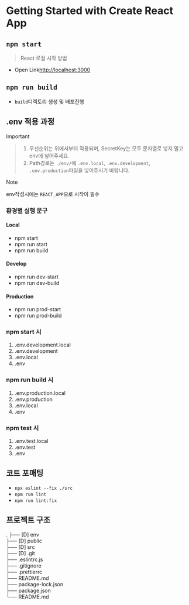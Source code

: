 # Getting Started with Create React App

## `npm start`

> React 로컬 시작 방법

- Open Link[http://localhost:3000](http://localhost:3000)

## `npm run build`

- `build`디렉토리 생성 및 배포진행

## .env 적용 과정

> [!IMPORTANT]
>
> > 1. 우선순위는 위에서부터 적용되며, SecretKey는 모두 문자열로 넣지 말고 env에 넣어주세요.
> > 2. Path경로는 `./env/`에 `.env.local`, `.env.development`, `.env.production`파일을 넣어주시기 바랍니다.

> [!NOTE]
> env작성시에는 `REACT_APP`으로 시작이 필수

### 환경별 실행 문구

#### Local

- npm start
- npm run start
- npm run build

#### Develop

- npm run dev-start
- npm run dev-build

#### Production

- npm run prod-start
- npm run prod-build

### npm start 시

1. .env.development.local
2. .env.development
3. .env.local
4. .env

### npm run build 시

1. .env.production.local
2. .env.production
3. .env.local
4. .env

### npm test 시

1. .env.test.local
2. .env.test
3. .env

## 코트 포매팅

- `npx eslint --fix ./src`
- `npm run lint`
- `npm run lint:fix`

## 프로젝트 구조

.
├── [D] env  
├── [D] public  
├── [D] src  
├── [D] .git  
├── .eslintrc.js  
├── .gitignore  
├── .prettierrc  
├── README.md  
├── package-lock.json  
├── package.json  
└── README.md

